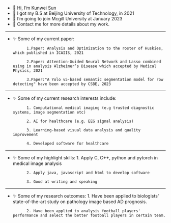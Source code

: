 - 👋 Hi, I’m Kunwei Sun
- 📰 I got my B.S at Beijing University of Technology, in 2021
- 👀 I’m going to join Mcgill University at January 2023
- 🌱 Contact me for more details about my work.
---------------------------------------------------------------------------------------------------------------------------------------------------------------------------------
- ✨ Some of my current paper:

            1.Paper: Analysis and Optimization to the roster of Huskies, which published in ICAIIS, 2021

            2.Paper: Attention-Guided Neural Network and Lasso combined using in analysis Alzheimer’s Disease which accepted by Medical Physics, 2021

            3.Paper:"A Yolo v5-based semantic segmentation model for row detecting" have been accepted by CSBE, 2023
---------------------------------------------------------------------------------------------------------------------------------------------------------------------------------
- ✨ Some of my current research interests include:

            1. Computational medical imaging (e.g trusted diagnostic systems, image segmentation etc)
          
            2. AI for healthcare (e.g. EEG signal analysis)
          
            3. Learning-based visual data analysis and quality improvement

            4. Developed software for healthcare 
---------------------------------------------------------------------------------------------------------------------------------------------------------------------------------
- ✨ Some of my highlight skills: 
            1. Apply C, C++, python and pytorch in medical image analysis

            2. Apply java, javascript and html to develop software

            3. Good at writing and speaking
---------------------------------------------------------------------------------------------------------------------------------------------------------------------------------
- ✨ Some of my research outcomes:
            1. Have been applied to biologists' state-of-the-art study on pathology image based AD prognosis.

            2. Have been applied to analysis football players' performance and select the better football players in certain team.

              
<!---
empersun/empersun is a ✨ special ✨ repository because its `README.md` (this file) appears on your GitHub profile.
You can click the Preview link to take a look at your changes.

--->
